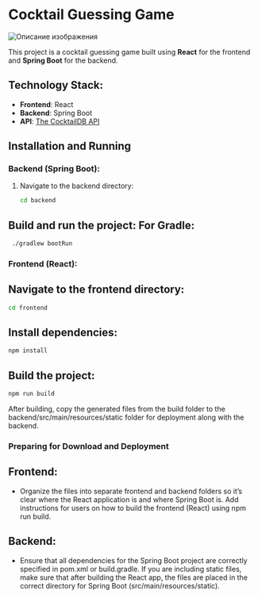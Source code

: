 # Cocktail Guessing Game

![Описание изображения](https://github.com/ваш-пользователь/ваш-репозиторий/blob/main/images/ваш-файл.png)

This project is a cocktail guessing game built using **React** for the frontend and **Spring Boot** for the backend.

## Technology Stack:
- **Frontend**: React
- **Backend**: Spring Boot
- **API**: [The CocktailDB API](https://www.thecocktaildb.com/)

## Installation and Running

### Backend (Spring Boot):
1. Navigate to the backend directory:
   ```bash
   cd backend

## Build and run the project: For Gradle:
 ```bash
  ./gradlew bootRun
   ```
### Frontend (React):
## Navigate to the frontend directory:
   ```bash
   cd frontend
   ```
## Install dependencies:

   ```bash
   npm install
   ```
## Build the project:
   ```bash
   npm run build
   ```
After building, copy the generated files from the build folder to the backend/src/main/resources/static folder for deployment along with the backend.

### Preparing for Download and Deployment
 ## Frontend:
 - Organize the files into separate frontend and backend folders so it’s clear where the React application is and where Spring Boot is.
Add instructions for users on how to build the frontend (React) using npm run build.
 ## Backend:
 - Ensure that all dependencies for the Spring Boot project are correctly specified in pom.xml or build.gradle.
If you are including static files, make sure that after building the React app, the files are placed in the correct directory for Spring Boot (src/main/resources/static).
